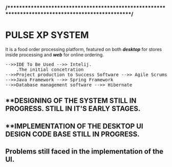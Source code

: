 <h3>/*************************************************************************************************/</h3>


 <h1>PULSE XP SYSTEM</h1> 
 
 <p>It is a food order processing platform, featured on both <b><i>desktop</i></b> for stores inside processing and <b><i>web</i></b> for online ordering.</p>

<div>
<pre>
-->>IDE To Be Used -->> Intelij.
    .The initial concetration
-->>Project production to Success Software -->> Agile Scrums
-->>Java Framework -->> Spring Framework
-->>Database management software -->> Hibernate
</pre>
</div>

<div><h2>**DESIGNING OF THE SYSTEM STILL IN PROGRESS. STILL IN IT'S EARLY STAGES.</h2></div>

<div><h2>**IMPLEMENTATION OF THE DESKTOP UI DESIGN CODE BASE STILL IN PROGRESS.</h2></div>

<div><h2>Problems still faced in the implementation of the UI.</h2></div>


